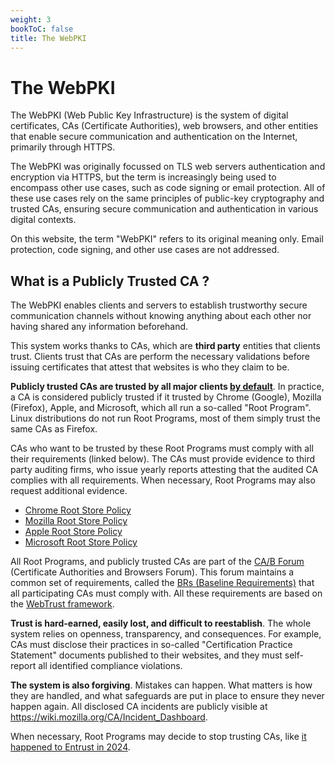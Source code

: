```yaml
---
weight: 3
bookToC: false
title: The WebPKI
---
```


# The WebPKI

The WebPKI (Web Public Key Infrastructure) is the system of digital
certificates, CAs (Certificate Authorities), web browsers, and other entities
that enable secure communication and authentication on the Internet, primarily
through HTTPS.

The WebPKI was originally focussed on TLS web servers authentication and
encryption via HTTPS, but the term is increasingly being used to encompass other
use cases, such as code signing or email protection. All of these use cases rely
on the same principles of public-key cryptography and trusted CAs, ensuring
secure communication and authentication in various digital contexts.

On this website, the term "WebPKI" refers to its original meaning only. Email
protection, code signing, and other use cases are not addressed.

## What is a Publicly Trusted CA ?

The WebPKI enables clients and servers to establish trustworthy secure
communication channels without knowing anything about each other nor having
shared any information beforehand.

This system works thanks to CAs, which are **third party** entities that clients
trust. Clients trust that CAs are perform the necessary validations before
issuing certificates that attest that websites is who they claim to be.

**Publicly trusted CAs are trusted by all major clients <ins>by default</ins>**.
In practice, a CA is considered publicly trusted if it trusted by Chrome
(Google), Mozilla (Firefox), Apple, and Microsoft, which all run a so-called
"Root Program". Linux distributions do not run Root Programs, most of them
simply trust the same CAs as Firefox.

CAs who want to be trusted by these Root Programs must comply with all their
requirements (linked below). The CAs must provide evidence to third party
auditing firms, who issue yearly reports attesting that the audited CA complies
with all requirements. When necessary, Root Programs may also request additional
evidence.

- [Chrome Root Store Policy](https://googlechrome.github.io/chromerootprogram/)
- [Mozilla Root Store Policy](https://www.mozilla.org/en-US/about/governance/policies/security-group/certs/policy/)
- [Apple Root Store Policy](https://www.apple.com/certificateauthority/ca_program.html)
- [Microsoft Root Store Policy](https://learn.microsoft.com/en-us/security/trusted-root/program-requirements)

All Root Programs, and publicly trusted CAs are part of the
[CA/B Forum](https://cabforum.org/) (Certificate Authorities and Browsers
Forum). This forum maintains a common set of requirements, called the
[BRs (Baseline Requirements)](https://github.com/cabforum/servercert/blob/main/docs/BR.md)
that all participating CAs must comply with. All these requirements are based on
the
[WebTrust framework](https://cabforum.org/about/information/auditors-and-assessors/webtrust-for-cas/).

**Trust is hard-earned, easily lost, and difficult to reestablish**. The whole
system relies on openness, transparency, and consequences. For example, CAs must
disclose their practices in so-called "Certification Practice Statement"
documents published to their websites, and they must self-report all identified
compliance violations.

**The system is also forgiving**. Mistakes can happen. What matters is how they
are handled, and what safeguards are put in place to ensure they never happen
again. All disclosed CA incidents are publicly visible at
https://wiki.mozilla.org/CA/Incident_Dashboard.

When necessary, Root Programs may decide to stop trusting CAs, like
[it happened to Entrust in 2024](https://security.googleblog.com/2024/06/sustaining-digital-certificate-security.html).
